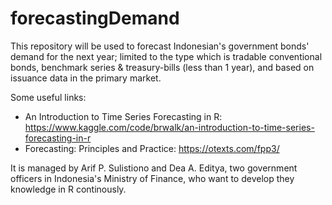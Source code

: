 # forecastingDemand

This repository will be used to forecast Indonesian's government bonds' demand for the next year; limited to the type which is tradable conventional bonds, benchmark series & treasury-bills (less than 1 year), and based on issuance data in the primary market.

Some useful links:
- An Introduction to Time Series Forecasting in R: https://www.kaggle.com/code/brwalk/an-introduction-to-time-series-forecasting-in-r
- Forecasting: Principles and Practice: https://otexts.com/fpp3/

It is managed by Arif P. Sulistiono and Dea A. Editya, two government officers in Indonesia's Ministry of Finance, who want to develop they knowledge in R continously.
